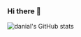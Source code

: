 ### Hi there 👋
![danial's GitHub stats](https://github-readme-stats.vercel.app/api?username=danial-riazati&theme=dark&show_icons=true)
<!--
**danial-riazati/danial-riazati** is a ✨ _special_ ✨ repository because its `README.md` (this file) appears on your GitHub profile.

Here are some ideas to get you started:

- 🔭 I’m currently working on ...
- 🌱 I’m currently learning ...
- 👯 I’m looking to collaborate on ...
- 🤔 I’m looking for help with ...
- 💬 Ask me about ...
- 📫 How to reach me: ...
- 😄 Pronouns: ...
- ⚡ Fun fact: ...
-->
